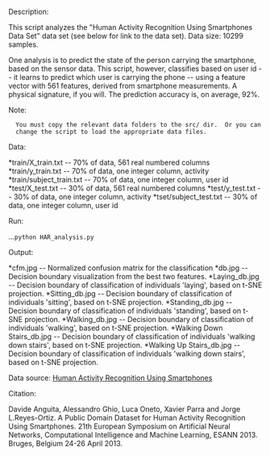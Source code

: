 Description:

This script analyzes the "Human Activity Recognition Using Smartphones Data Set"
data set (see below for link to the data set).  Data size: 10299 samples.

One analysis is to predict the state of the person carrying the smartphone,
based on the sensor data.  This script, however, classifies based on user id
-- it learns to predict which user is carrying the phone -- using a
feature vector with 561 features, derived from smartphone measurements.
A physical signature, if you will.  The prediction accuracy is, on average,
92%.

Note:

	  You must copy the relevant data folders to the src/ dir.  Or you can
      change the script to load the appropriate data files.

Data:

*train/X_train.txt         -- 70% of data, 561 real numbered columns
*train/y_train.txt         -- 70% of data, one integer column, activity
*train/subject_train.txt   -- 70% of data, one integer column, user id
*test/X_test.txt           -- 30% of data, 561 real numbered columns
*test/y_test.txt           -- 30% of data, one integer column, activity
*tset/subject_test.txt     -- 30% of data, one integer column, user id

Run:

...`python HAR_analysis.py`

Output: 

*cfm.jpg         -- Normalized confusion matrix for the classification
*db.jpg          -- Decision boundary visualization from the best two
                           features.
*Laying_db.jpg   -- Decision boundary of classification of individuals
                           'laying', based on t-SNE projection.
*Sitting_db.jpg  -- Decision boundary of classification of individuals
                           'sitting', based on t-SNE projection.
*Standing_db.jpg -- Decision boundary of classification of individuals
                           'standing', based on t-SNE projection.
*Walking_db.jpg  -- Decision boundary of classification of individuals
                           'walking', based on t-SNE projection.
*Walking Down Stairs_db.jpg  -- Decision boundary of classification of
                                       individuals 'walking down stairs', based
                                       on t-SNE projection.
*Walking Up Stairs_db.jpg    -- Decision boundary of classification of
                                       individuals 'walking down stairs', based
                                       on t-SNE projection.

Data source: [Human Activity Recognition Using Smartphones](https://archive.ics.uci.edu/ml/datasets/Human+Activity+Recognition+Using+Smartphones)

Citation:

Davide Anguita, Alessandro Ghio, Luca Oneto, Xavier Parra and Jorge
L.Reyes-Ortiz. A Public Domain Dataset for Human Activity Recognition Using
Smartphones. 21th European Symposium on Artificial Neural Networks,
Computational Intelligence and Machine Learning, ESANN 2013. Bruges, Belgium
24-26 April 2013.
